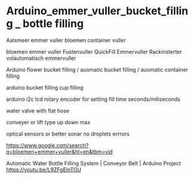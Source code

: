 # Arduino_emmer_vuller_bucket_filling _ bottle filling
Aalsmeer emmer vuller bloemen container vuller

bloemen emmer vuller Fustenvuller QuickFill Emmervuller Rackinsterter volautomatisch emmervuller

Arduino flower bucket filling / auomatic bucket filling / auomatic container filling

arduino bucket filling cup filling

arduino i2c lcd rotary encoder for setting fill time seconds/miliseconds

water valve with flat hose

conveyer or lift type up down max

optical sensors or better sonar no droplets errrors

https://www.google.com/search?q=bloemen+emmer+vuller&hl=en&tbm=vid


Automatic Water Bottle Filling System | Conveyor Belt | Arduino Project
https://youtu.be/L9ZFgElnTGU
